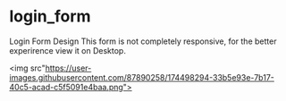 # login_form
Login Form Design
This form is not completely responsive, for the better experirence view it on Desktop. 

<img src"https://user-images.githubusercontent.com/87890258/174498294-33b5e93e-7b17-40c5-acad-c5f5091e4baa.png">
